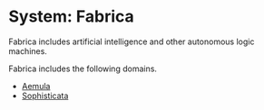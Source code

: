 # System: Fabrica

Fabrica includes artificial intelligence and other autonomous logic machines.

Fabrica includes the following domains.

- [Aemula](aemula/introduction.md)
- [Sophisticata](sophisticata/introduction.md)